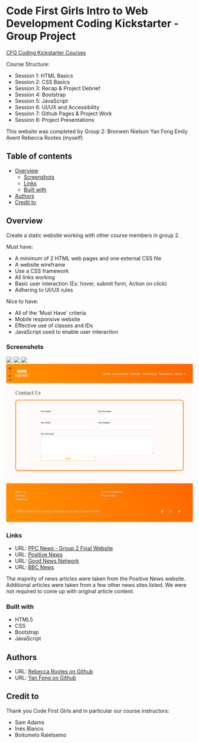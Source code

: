 # Code First Girls Intro to Web Development Coding Kickstarter - Group Project

[CFG Coding Kickstarter Courses](https://codefirstgirls.com/courses/classes/coding-kickstarter/)

Course Structure:

- Session 1: HTML Basics
- Session 2: CSS Basics
- Session 3: Recap & Project Debrief
- Session 4: Bootstrap
- Session 5: JavaScript
- Session 6: UI/UX and Accessibility
- Session 7: Github Pages & Project Work
- Session 8: Project Presentations

This website was completed by Group 2:
Bronwen Nielson
Yan Fong
Emily Avent
Rebecca Rootes (myself)

## Table of contents

- [Overview](#overview)
  - [Screenshots](#screenshots)
  - [Links](#links)
  - [Built with](#built-with)
- [Authors](#authors)
- [Credit to](#credit-to)

## Overview

Create a static website working with other course members in group 2.

Must have:

- A minimum of 2 HTML web pages and one external CSS file
- A website wireframe
- Use a CSS framework
- All links working
- Basic user interaction (Ex: hover, submit form, Action on click)
- Adhering to UI/UX rules

Nice to have:

- All of the 'Must Have' criteria
- Mobile responsive website
- Effective use of classes and IDs
- JavaScript used to enable user interaction

### Screenshots

![](./screenshots/home-bron-colour.png)
![](./screenshots/article-page.png)
![](./screenshots/about-page.png)
![](./screenshots/contact-page.png)

### Links

- URL: [PPC News - Group 2 Final Website](https://exquisite-elf-ac2f7b.netlify.app/)
- URL: [Positive News](https://www.positive.news/)
- URL: [Good News Network](https://www.goodnewsnetwork.org/)
- URL: [BBC News](https://www.bbc.co.uk/news)

The majority of news articles were taken from the Positive News website. Additional articles were taken from a few other news sites listed. We were not required to come up with original article content.

### Built with

- HTML5
- CSS
- Bootstrap
- JavaScript

## Authors

- URL: [Rebecca Rootes on Github](https://github.com/BekstersLab/)
- URL: [Yan Fong on Github](https://github.com/NigglyNoodle)

## Credit to

Thank you Code First Girls and in particular our course instructors:

- Sam Adams
- Inés Blanco
- Boitumelo Raletsemo
